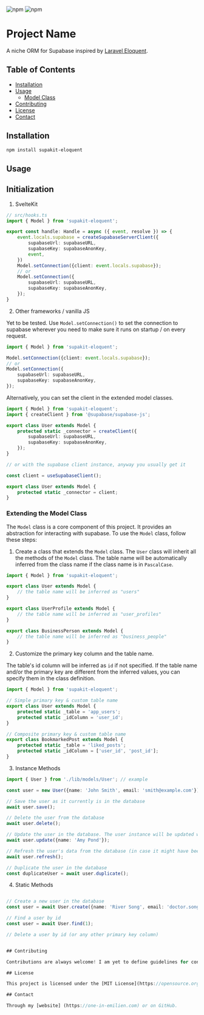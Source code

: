 ![npm](https://img.shields.io/npm/v/supakit-eloquent)
![npm](https://img.shields.io/npm/dy/:packageName)



# Project Name

A niche ORM for Supabase inspired by [Laravel Eloquent](https://laravel.com/docs/10.x/eloquent).

## Table of Contents

- [Installation](#installation)
- [Usage](#usage)
  - [Model Class](#model-class)
- [Contributing](#contributing)
- [License](#license)
- [Contact](#contact)

## Installation

```bash
npm install supakit-eloquent
```

## Usage

## Initialization

1. SvelteKit

```typescript
// src/hooks.ts
import { Model } from 'supakit-eloquent';

export const handle: Handle = async ({ event, resolve }) => {
    event.locals.supabase = createSupabaseServerClient({
        supabaseUrl: supabaseURL,
        supabaseKey: supabaseAnonKey,
        event,
    })
    Model.setConnection({client: event.locals.supabase});
    // or
    Model.setConnection({
        supabaseUrl: supabaseURL,
        supabaseKey: supabaseAnonKey,
    });
}
```

2. Other frameworks / vanilla JS

Yet to be tested. Use `Model.setConnection()` to set the connection to supabase wherever you
need to make sure it runs on startup / on every request.

```typescript
import { Model } from 'supakit-eloquent';

Model.setConnection({client: event.locals.supabase});
// or
Model.setConnection({
    supabaseUrl: supabaseURL,
    supabaseKey: supabaseAnonKey,
});

```

Alternatively, you can set the client in the extended model classes.

```typescript
import { Model } from 'supakit-eloquent';
import { createClient } from '@supabase/supabase-js';

export class User extends Model {
    protected static _connector = createClient({
        supabaseUrl: supabaseURL,
        supabaseKey: supabaseAnonKey,
    });
}

// or with the supabase client instance, anyway you usually get it

const client = useSupabaseClient();

export class User extends Model {
    protected static _connector = client;
}

```

### Extending the Model Class

The `Model` class is a core component of this project. It provides an abstraction for interacting with supabase. To use the `Model` class, follow these steps:

1. Create a class that extends the `Model` class.
The `User` class will inherit all the methods of the `Model` class. 
The table name will be automatically inferred from the class name if the class name is in `PascalCase`.

```typescript
import { Model } from 'supakit-eloquent';

export class User extends Model {
    // the table name will be inferred as "users"
}

export class UserProfile extends Model {
    // the table name will be inferred as "user_profiles"
}

export class BusinessPerson extends Model {
    // the table name will be inferred as "business_people"
}
```

2. Customize the primary key column and the table name. 

The table's id column will be inferred as `id` if not specified.
If the table name and/or the primary key are different from the inferred values, you can specify them in the class definition.

```typescript
import { Model } from 'supakit-eloquent';

// Simple primary key & custom table name
export class User extends Model {
    protected static _table = 'app_users';
    protected static _idColumn = 'user_id';
}

// Composite primary key & custom table name
export class BookmarkedPost extends Model {
    protected static _table = 'liked_posts';
    protected static _idColumn = ['user_id', 'post_id'];
}
```

3. Instance Methods

```typescript
import { User } from './lib/models/User'; // example

const user = new User({name: 'John Smith', email: 'smith@example.com'});

// Save the user as it currently is in the database
await user.save();

// Delete the user from the database
await user.delete();

// Update the user in the database. The user instance will be updated with the new data.
await user.update({name: 'Amy Pond'}); 

// Refresh the user's data from the database (in case it might have been updated by another process/source)
await user.refresh();

// Duplicate the user in the database
const duplicateUser = await user.duplicate();
```

4. Static Methods

```typescript

// Create a new user in the database
const user = await User.create({name: 'River Song', email: 'doctor.song@tardis.net'});

// Find a user by id
const user = await User.find(1);

// Delete a user by id (or any other primary key column)


## Contributing

Contributions are always welcome! I am yet to define guidelines for contributing to this project. In the meantime, feel free to open an issue or a pull request.

## License

This project is licensed under the [MIT License](https://opensource.org/licenses/MIT).

## Contact

Through my [website] (https://one-in-emilien.com) or on GitHub.